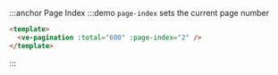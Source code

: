 :::anchor Page Index
:::demo `page-index` sets the current page number

```html
<template>
  <ve-pagination :total="600" :page-index="2" />
</template>
```

:::